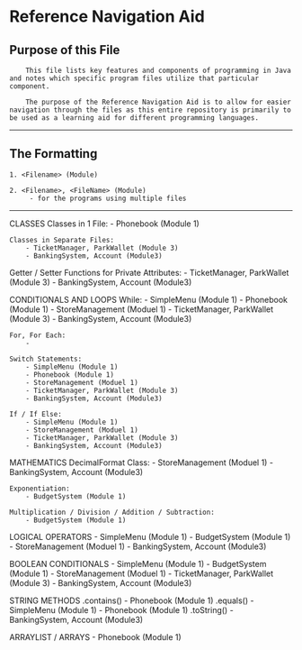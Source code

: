 # Reference Navigation Aid

## Purpose of this File
        This file lists key features and components of programming in Java and notes which specific program files utilize that particular component.

        The purpose of the Reference Navigation Aid is to allow for easier navigation through the files as this entire repository is primarily to be used as a learning aid for different programming languages.

---

## The Formatting
    1. <Filename> (Module)

    2. <Filename>, <FileName> (Module)
         - for the programs using multiple files

---

CLASSES
    Classes in 1 File:
        - Phonebook (Module 1)

    Classes in Separate Files:
        - TicketManager, ParkWallet (Module 3)
        - BankingSystem, Account (Module3)

Getter / Setter Functions for Private Attributes:
    - TicketManager, ParkWallet (Module 3)
    - BankingSystem, Account (Module3)

CONDITIONALS AND LOOPS
    While:
        - SimpleMenu (Module 1)
        - Phonebook (Module 1)
        - StoreManagement (Moduel 1)
        - TicketManager, ParkWallet (Module 3)
        - BankingSystem, Account (Module3)

    For, For Each:
        - 

    Switch Statements:
        - SimpleMenu (Module 1)
        - Phonebook (Module 1)
        - StoreManagement (Moduel 1)
        - TicketManager, ParkWallet (Module 3)
        - BankingSystem, Account (Module3)

    If / If Else:
        - SimpleMenu (Module 1)
        - StoreManagement (Moduel 1)
        - TicketManager, ParkWallet (Module 3)
        - BankingSystem, Account (Module3)

MATHEMATICS
    DecimalFormat Class:
        - StoreManagement (Moduel 1)
        - BankingSystem, Account (Module3)

    Exponentiation:
        - BudgetSystem (Module 1)

    Multiplication / Division / Addition / Subtraction:
        - BudgetSystem (Module 1)


LOGICAL OPERATORS
    - SimpleMenu (Module 1)
    - BudgetSystem (Module 1)
    - StoreManagement (Moduel 1)
    - BankingSystem, Account (Module3)

BOOLEAN CONDITIONALS
    - SimpleMenu (Module 1)
    - BudgetSystem (Module 1)
    - StoreManagement (Moduel 1)
    - TicketManager, ParkWallet (Module 3)
    - BankingSystem, Account (Module3)

STRING METHODS
    .contains()
        - Phonebook (Module 1)
    .equals()
        - SimpleMenu (Module 1)
        - Phonebook (Module 1)
    .toString()
        - BankingSystem, Account (Module3)

ARRAYLIST / ARRAYS
    - Phonebook (Module 1)